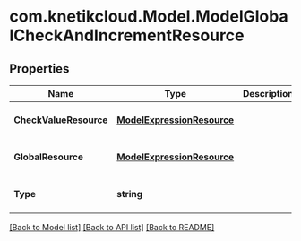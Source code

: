 # com.knetikcloud.Model.ModelGlobalCheckAndIncrementResource
## Properties

Name | Type | Description | Notes
------------ | ------------- | ------------- | -------------
**CheckValueResource** | [**ModelExpressionResource**](ModelExpressionResource.md) |  | [optional] [default to null]
**GlobalResource** | [**ModelExpressionResource**](ModelExpressionResource.md) |  | [optional] [default to null]
**Type** | **string** |  | [optional] [default to null]

[[Back to Model list]](../README.md#documentation-for-models) [[Back to API list]](../README.md#documentation-for-api-endpoints) [[Back to README]](../README.md)

